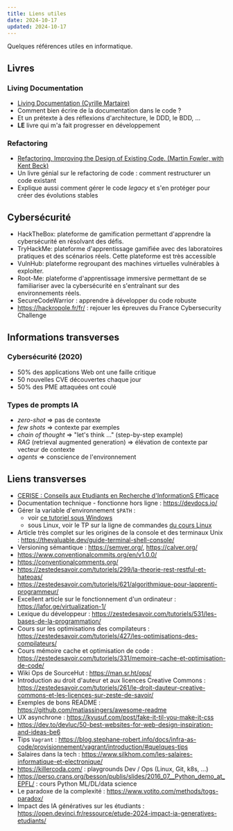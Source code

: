 ```yaml
---
title: Liens utiles
date: 2024-10-17
updated: 2024-10-17
---
```


Quelques références utiles en informatique.

## Livres

### Living Documentation

- [Living Documentation (Cyrille Martaire)](https://leanpub.com/livingdocumentation)
- Comment bien écrire de la documentation dans le code ?
- Et un prétexte à des réflexions d'architecture, le DDD, le BDD, …
- **LE** livre qui m'a fait progresser en développement

### Refactoring

- [Refactoring, Improving the Design of Existing Code. (Martin Fowler, with Kent Beck)](https://martinfowler.com/books/refactoring.html)
- Un livre génial sur le refactoring de code : comment restructurer un code existant
- Explique aussi comment gérer le code _legacy_ et s'en protéger pour créer des évolutions stables

## Cybersécurité

- HackTheBox: plateforme de gamification permettant d'apprendre la cybersécurité en résolvant des défis.
- TryHackMe: plateforme d'apprentissage gamifiée avec des laboratoires pratiques et des scénarios réels. Cette plateforme est très accessible
- VulnHub: plateforme regroupant des machines virtuelles vulnérables à exploiter.
- Root-Me: plateforme d'apprentissage immersive permettant de se familiariser avec la cybersécurité en s'entraînant sur des environnements réels.
- SecureCodeWarrior : apprendre à développer du code robuste
- <https://hackropole.fr/fr/> : rejouer les épreuves du France Cybersecurity Challenge

## Informations transverses

### Cybersécurité (2020)

- 50% des applications Web ont une faille critique
- 50 nouvelles CVE découvertes chaque jour
- 50% des PME attaquées ont coulé

### Types de prompts IA

- _zero-shot_ => pas de contexte
- _few shots_ => contexte par exemples
- _chain of thought_ => "let's think …" (step-by-step example)
- _RAG_ (retrieval augmented generation) => élévation de contexte par vecteur de contexte
- _agents_ => conscience de l'environnement

## Liens transverses

- [CERISE : Conseils aux Etudiants en Recherche d'InformationS Efficace](https://callisto-formation.fr/course/view.php?id=263)
- Documentation technique - fonctionne hors ligne : <https://devdocs.io/>
- Gérer la variable d'environnement `$PATH` :
  - voir [ce tutoriel sous Windows](https://www.malekal.com/comment-modifier-la-variable-path-sous-windows-10-11/)
  - sous Linux, voir le TP sur la ligne de commandes [du cours Linux](/cours/linux/index.html)
- Article très complet sur les origines de la console et des terminaux Unix : <https://thevaluable.dev/guide-terminal-shell-console/>
- Versioning sémantique : <https://semver.org/>, <https://calver.org/>
- <https://www.conventionalcommits.org/en/v1.0.0/>
- <https://conventionalcomments.org/>
- <https://zestedesavoir.com/tutoriels/299/la-theorie-rest-restful-et-hateoas/>
- <https://zestedesavoir.com/tutoriels/621/algorithmique-pour-lapprenti-programmeur/>
- Excellent article sur le fonctionnement d'un ordinateur : <https://lafor.ge/virtualization-1/>
- Lexique du développeur : <https://zestedesavoir.com/tutoriels/531/les-bases-de-la-programmation/>
- Cours sur les optimisations des compilateurs : <https://zestedesavoir.com/tutoriels/427/les-optimisations-des-compilateurs/>
- Cours mémoire cache et optimisation de code : <https://zestedesavoir.com/tutoriels/331/memoire-cache-et-optimisation-de-code/>
- Wiki Ops de SourceHut : <https://man.sr.ht/ops/>
- Introduction au droit d'auteur et aux licences Creative Commons : <https://zestedesavoir.com/tutoriels/261/le-droit-dauteur-creative-commons-et-les-licences-sur-zeste-de-savoir/>
- Exemples de bons README : <https://github.com/matiassingers/awesome-readme>
- UX asynchrone : <https://kyusuf.com/post/fake-it-til-you-make-it-css>
- <https://dev.to/devluc/50-best-websites-for-web-design-inspiration-and-ideas-be6>
- Tips `Vagrant` : <https://blog.stephane-robert.info/docs/infra-as-code/provisionnement/vagrant/introduction/#quelques-tips>
- Salaires dans la tech : <https://www.silkhom.com/les-salaires-informatique-et-electronique/>
- <https://killercoda.com/> : playgrounds Dev / Ops (Linux, Git, k8s, …)
- <https://perso.crans.org/besson/publis/slides/2016_07__Python_demo_at_EPFL/> : cours Python ML/DL/data science
- Le paradoxe de la complexité : <https://www.votito.com/methods/togs-paradox/>
- Impact des IA génératives sur les étudiants : <https://open.devinci.fr/ressource/etude-2024-impact-ia-generatives-etudiants/>
